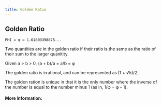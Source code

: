 ```yaml
---
title: Golden Ratio
---
```

## Golden Ratio

`PHI = φ = 1.61803398875...`

Two quantities are in the golden ratio if their ratio is the same as the ratio of their sum to the larger quanitity.

Given a > b > 0,
(a + b)/a = a/b = φ

The golden ratio is irrational, and can be represented as (1 + √5)/2.

The golden ration is unique in that it is the only number where the inverse of the number is equal to the number minus 1 (as in, 1/φ = φ - 1).

#### More Information:
<!-- Please add any articles you think might be helpful to read before writing the article -->


